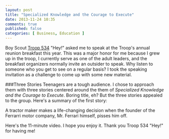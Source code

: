 ```yaml
---
layout: post
title: "Specialized Knowledge and the Courage to Execute"
date: 2013-11-24 10:35
comments: true
published: false
categories: [ Business, Education ]
---
```

Boy Scout [Troop 534](http://troop534.org) "Hey!" asked me to speak at the Troop's annual reunion breakfast this year. This was a major honor for me because I grew up in the troop, I currently serve as one of the adult leaders, and the breakfast organizers normally invite an outsider to speak. Why listen to someone who you get to see on a regular basis? I took the speaking invitation as a challenge to come up with some new material.

###Three Stories
Teenagers are a tough audience. I chose to approach them with three stories centered around the them of _Specialized Knowledge and the Courage to Execute_. Boring title, eh? But the three stories appealed to the group. Here's a summary of the first story:

A tractor maker makes a life-changing decision when the founder of the Ferrarri motor company, Mr. Ferrari himself, pisses him off.

Here's the 11-minute video. I hope you enjoy it. Thank you Troop 534 "Hey!" for having me!



